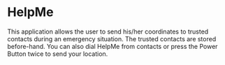 # HelpMe
This application allows the user to send his/her coordinates to trusted contacts during an emergency situation.     The trusted contacts are stored before-hand. You can also dial HelpMe from contacts or press the Power Button twice to send your location.
